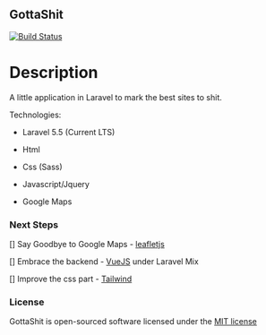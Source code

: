 ## GottaShit

[![Build Status](https://travis-ci.org/mmanzano/gotta-shit.svg?branch=master)](https://travis-ci.org/mmanzano/gotta-shit)

# Description

A little application in Laravel to mark the best sites to shit.

Technologies:

- Laravel 5.5 (Current LTS)

- Html

- Css (Sass)

- Javascript/Jquery

- Google Maps

### Next Steps

[] Say Goodbye to Google Maps - [leafletjs](https://leafletjs.com)

[] Embrace the backend - [VueJS](https://vuejs.org) under Laravel Mix

[] Improve the css part - [Tailwind](https://tailwindcss.com)

### License

GottaShit is open-sourced software licensed under the [MIT license](http://opensource.org/licenses/MIT)
